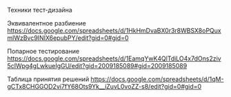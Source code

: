 Техники тест-дизайна

Эквивалентное разбиение https://docs.google.com/spreadsheets/d/1HkHmDvaBX0r3r8WBSX8oPQuxmlWzBvc9INIX6epubPY/edit?gid=0#gid=0

Попарное тестирование https://docs.google.com/spreadsheets/d/1EamqYwK4QlTdiLO4x7dOns2ziv5cIWpg4gLwkueIgGU/edit?gid=2009185089#gid=2009185089

Таблица принятия решений https://docs.google.com/spreadsheets/d/1qM-gCTx8CHGGOD2vi7fY68Ots9Yk__iZuvL0voZZ-s8/edit?gid=0#gid=0
